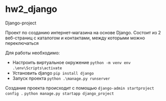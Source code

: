 # hw2_django
Django-project

Проект по созданию интернет-магазина на основе Django.
Состоит из 2 веб-страниц с каталогом и контактами, между которыми можно переключаться 

Для работы необходимо:
* Настроить виртуальное окружение
`python -m venv env`
`.\env\Scripts\activate`
* Установить django
`pip install django`
* Запуск проекта
`python .\manage.py runserver`

Создание проекта происходит с помощью
`django-admin startproject config .`
`python manage.py startapp django_project`


